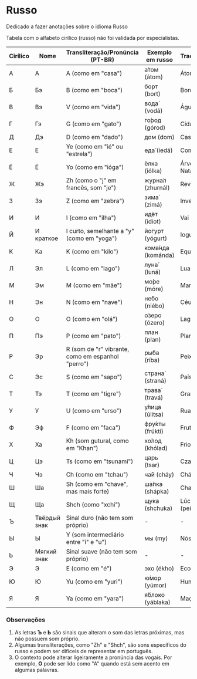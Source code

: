 # Russo
Dedicado a fazer anotações sobre o idioma Russo

Tabela com o alfabeto cirílico (russo) não foi validada por especialistas.

| **Cirílico** | **Nome**               | **Transliteração/Pronúncia (PT-BR)**    | **Exemplo em russo** | **Tradução**       |
|---------------|------------------------|-----------------------------------------|-----------------------|--------------------|
| А             | А                    | A (como em "casa")                     | а́том (átom)          | Átomo             |
| Б             | Бэ                   | B (como em "boca")                     | борт (bort)           | Bordo             |
| В             | Вэ                   | V (como em "vida")                     | вода́ (vodá)          | Água              |
| Г             | Гэ                   | G (como em "gato")                     | го́род (górod)        | Cidade            |
| Д             | Дэ                   | D (como em "dado")                     | дом (dom)             | Casa              |
| Е             | Е                    | Ye (como em "ié" ou "estrela")         | еда́ (iedá)           | Comida            |
| Ё             | Ё                    | Yo (como em "ióga")                    | ёлка (iólka)          | Árvore de Natal   |
| Ж             | Жэ                   | Zh (como o "j" em francês, som "je")   | журна́л (zhurnál)     | Revista           |
| З             | Зэ                   | Z (como em "zebra")                    | зима́ (zimá)          | Inverno           |
| И             | И                    | I (como em "ilha")                     | идёт (idiot)          | Vai               |
| Й             | И краткое            | I curto, semelhante a "y" (como em "yoga") | йогурт (yógurt)      | Iogurte           |
| К             | Ка                   | K (como em "kilo")                     | кома́нда (kománda)    | Equipe            |
| Л             | Эл                   | L (como em "lago")                     | луна́ (luná)          | Lua               |
| М             | Эм                   | M (como em "mãe")                      | мо́ре (móre)          | Mar               |
| Н             | Эн                   | N (como em "nave")                     | не́бо (niébo)         | Céu               |
| О             | О                    | O (como em "olá")                      | о́зеро (ózero)        | Lago              |
| П             | Пэ                   | P (como em "pato")                     | план (plan)           | Plano             |
| Р             | Эр                   | R (som de "r" vibrante, como em espanhol "perro") | ры́ба (ríba)      | Peixe             |
| С             | Эс                   | S (como em "sapo")                     | страна́ (straná)      | País              |
| Т             | Тэ                   | T (como em "tigre")                    | трава́ (travá)        | Grama             |
| У             | У                    | U (como em "urso")                     | у́лица (úlitsa)       | Rua               |
| Ф             | Эф                   | F (como em "faca")                     | фру́кты (frúkti)      | Frutas            |
| Х             | Ха                   | Kh (som gutural, como em "Khan")       | хо́лод (khólad)       | Frio              |
| Ц             | Цэ                   | Ts (como em "tsunami")                 | царь (tsar)           | Czar              |
| Ч             | Чэ                   | Ch (como em "tchau")                   | ча́й (cháy)           | Chá               |
| Ш             | Ша                   | Sh (como em "chave", mas mais forte)   | ша́пка (shápka)       | Chapéu            |
| Щ             | Ща                   | Shch (como "xchi")                     | щука (shchuka)        | Lúcio (peixe)     |
| Ъ             | Твёрдый знак         | Sinal duro (não tem som próprio)       | -                     | -                 |
| Ы             | Ы                    | Y (som intermediário entre "i" e "u")  | мы (my)               | Nós               |
| Ь             | Мягкий знак          | Sinal suave (não tem som próprio)      | -                     | -                 |
| Э             | Э                    | E (como em "é")                        | эхо (ékhо)            | Eco               |
| Ю             | Ю                    | Yu (como em "yuri")                    | ю́мор (yúmor)         | Humor             |
| Я             | Я                    | Ya (como em "yara")                    | я́блоко (yáblaka)     | Maçã              |

### Observações
1. As letras **Ъ** e **Ь** são sinais que alteram o som das letras próximas, mas não possuem som próprio.
2. Algumas transliterações, como "Zh" e "Shch", são sons específicos do russo e podem ser difíceis de representar em português.
3. O contexto pode alterar ligeiramente a pronúncia das vogais. Por exemplo, **О** pode ser lido como "A" quando está sem acento em algumas palavras.
